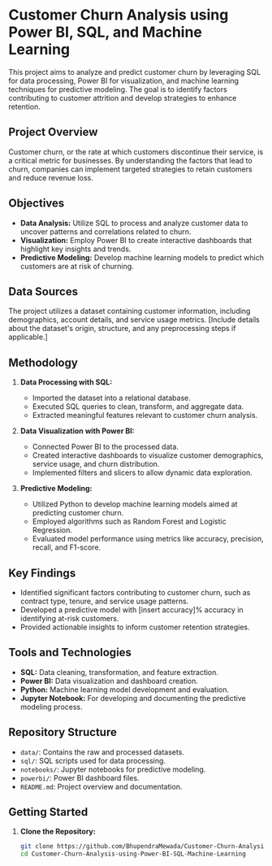 # Customer Churn Analysis using Power BI, SQL, and Machine Learning

This project aims to analyze and predict customer churn by leveraging SQL for data processing, Power BI for visualization, and machine learning techniques for predictive modeling. The goal is to identify factors contributing to customer attrition and develop strategies to enhance retention.

## Project Overview

Customer churn, or the rate at which customers discontinue their service, is a critical metric for businesses. By understanding the factors that lead to churn, companies can implement targeted strategies to retain customers and reduce revenue loss.

## Objectives

- **Data Analysis:** Utilize SQL to process and analyze customer data to uncover patterns and correlations related to churn.
- **Visualization:** Employ Power BI to create interactive dashboards that highlight key insights and trends.
- **Predictive Modeling:** Develop machine learning models to predict which customers are at risk of churning.

## Data Sources

The project utilizes a dataset containing customer information, including demographics, account details, and service usage metrics. [Include details about the dataset's origin, structure, and any preprocessing steps if applicable.]

## Methodology

1. **Data Processing with SQL:**
   - Imported the dataset into a relational database.
   - Executed SQL queries to clean, transform, and aggregate data.
   - Extracted meaningful features relevant to customer churn analysis.

2. **Data Visualization with Power BI:**
   - Connected Power BI to the processed data.
   - Created interactive dashboards to visualize customer demographics, service usage, and churn distribution.
   - Implemented filters and slicers to allow dynamic data exploration.

3. **Predictive Modeling:**
   - Utilized Python to develop machine learning models aimed at predicting customer churn.
   - Employed algorithms such as Random Forest and Logistic Regression.
   - Evaluated model performance using metrics like accuracy, precision, recall, and F1-score.

## Key Findings

- Identified significant factors contributing to customer churn, such as contract type, tenure, and service usage patterns.
- Developed a predictive model with [insert accuracy]% accuracy in identifying at-risk customers.
- Provided actionable insights to inform customer retention strategies.

## Tools and Technologies

- **SQL:** Data cleaning, transformation, and feature extraction.
- **Power BI:** Data visualization and dashboard creation.
- **Python:** Machine learning model development and evaluation.
- **Jupyter Notebook:** For developing and documenting the predictive modeling process.

## Repository Structure

- `data/`: Contains the raw and processed datasets.
- `sql/`: SQL scripts used for data processing.
- `notebooks/`: Jupyter notebooks for predictive modeling.
- `powerbi/`: Power BI dashboard files.
- `README.md`: Project overview and documentation.

## Getting Started

1. **Clone the Repository:**
   ```bash
   git clone https://github.com/BhupendraMewada/Customer-Churn-Analysis-using-Power-BI-SQL-Machine-Learning.git
   cd Customer-Churn-Analysis-using-Power-BI-SQL-Machine-Learning
